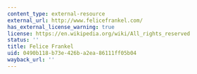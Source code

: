 ```yaml
---
content_type: external-resource
external_url: http://www.felicefrankel.com/
has_external_license_warning: true
license: https://en.wikipedia.org/wiki/All_rights_reserved
status: ''
title: Felice Frankel
uid: 0490b118-b73e-426b-a2ea-86111ff05b04
wayback_url: ''
---
```

